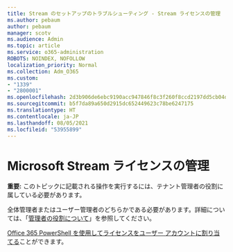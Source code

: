 ```yaml
---
title: Stream のセットアップのトラブルシューティング - Stream ライセンスの管理
ms.author: pebaum
author: pebaum
manager: scotv
ms.audience: Admin
ms.topic: article
ms.service: o365-administration
ROBOTS: NOINDEX, NOFOLLOW
localization_priority: Normal
ms.collection: Adm_O365
ms.custom:
- "1339"
- "2800001"
ms.openlocfilehash: 2d3b906de6ebc9190acc947846f8c3f260f8ccd2197dd5cb04daa9c2dffbac97
ms.sourcegitcommit: b5f7da89a650d2915dc652449623c78be6247175
ms.translationtype: HT
ms.contentlocale: ja-JP
ms.lasthandoff: 08/05/2021
ms.locfileid: "53955899"
---
```

# <a name="managing-microsoft-stream-licenses"></a>Microsoft Stream ライセンスの管理

**重要:** このトピックに記載される操作を実行するには、テナント管理者の役割に属している必要があります。

全体管理者またはユーザー管理者のどちらかである必要があります。詳細については、「[管理者の役割について](https://docs.microsoft.com/microsoft-365/admin/add-users/about-admin-roles)」を参照してください。

[Office 365 PowerShell を使用してライセンスをユーザー アカウントに割り当てる](https://go.microsoft.com/fwlink/p/?linkid=850410)ことができます。
